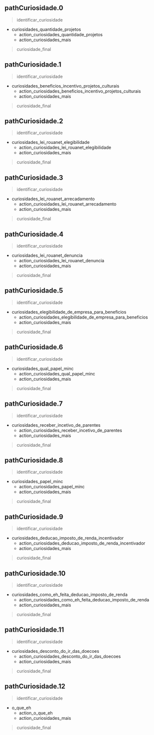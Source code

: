 ## pathCuriosidade.0
> identificar_curiosidade
* curiosidades_quantidade_projetos
  - action_curiosidades_quantidade_projetos
  - action_curiosidades_mais
> curiosidade_final


## pathCuriosidade.1
> identificar_curiosidade
* curiosidades_beneficios_incentivo_projetos_culturais
  - action_curiosidades_beneficios_incentivo_projetos_culturais
  - action_curiosidades_mais
> curiosidade_final


## pathCuriosidade.2
> identificar_curiosidade
* curiosidades_lei_rouanet_elegibilidade
  - action_curiosidades_lei_rouanet_elegibilidade
  - action_curiosidades_mais
> curiosidade_final


## pathCuriosidade.3
> identificar_curiosidade
* curiosidades_lei_rouanet_arrecadamento
  - action_curiosidades_lei_rouanet_arrecadamento
  - action_curiosidades_mais
> curiosidade_final


## pathCuriosidade.4
> identificar_curiosidade
* curiosidades_lei_rouanet_denuncia
  - action_curiosidades_lei_rouanet_denuncia
  - action_curiosidades_mais
> curiosidade_final


## pathCuriosidade.5
> identificar_curiosidade
* curiosidades_elegibilidade_de_empresa_para_beneficios
  - action_curiosidades_elegibilidade_de_empresa_para_beneficios
  - action_curiosidades_mais
> curiosidade_final


## pathCuriosidade.6
> identificar_curiosidade
* curiosidades_qual_papel_minc
  - action_curiosidades_qual_papel_minc
  - action_curiosidades_mais
> curiosidade_final


## pathCuriosidade.7
> identificar_curiosidade
* curiosidades_receber_incetivo_de_parentes
  - action_curiosidades_receber_incetivo_de_parentes
  - action_curiosidades_mais
> curiosidade_final


## pathCuriosidade.8
> identificar_curiosidade
* curiosidades_papel_minc
  - action_curiosidades_papel_minc
  - action_curiosidades_mais
> curiosidade_final


## pathCuriosidade.9
> identificar_curiosidade
* curiosidades_deducao_imposto_de_renda_incentivador
  - action_curiosidades_deducao_imposto_de_renda_incentivador
  - action_curiosidades_mais
> curiosidade_final


## pathCuriosidade.10
> identificar_curiosidade
* curiosidades_como_eh_feita_deducao_imposto_de_renda
  - action_curiosidades_como_eh_feita_deducao_imposto_de_renda
  - action_curiosidades_mais
> curiosidade_final


## pathCuriosidade.11
> identificar_curiosidade
* curiosidades_desconto_do_ir_das_doecoes
  - action_curiosidades_desconto_do_ir_das_doecoes
  - action_curiosidades_mais
> curiosidade_final

## pathCuriosidade.12
> identificar_curiosidade
* o_que_eh
  - action_o_que_eh
  - action_curiosidades_mais
> curiosidade_final

